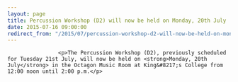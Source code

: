 ```yaml
---
layout: page
title: Percussion Workshop (D2) will now be held on Monday, 20th July
date: 2015-07-16 09:00:00
redirect_from: "/2015/07/percussion-workshop-d2-will-now-be-held-on-monday-20th-july/"
---
```

<section>

                    
                    <p>The Percussion Workshop (D2), previously scheduled for Tuesday 21st July, will now be held on <strong>Monday, 20th July</strong> in the Octagon Music Room at King&#8217;s College from 12:00 noon until 2:00 p.m.</p>

                
</section>
